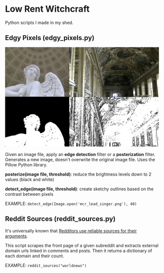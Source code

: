 # Low Rent Witchcraft

Python scripts I made in my shed.


## Edgy Pixels (edgy_pixels.py)
![](edgypixels.png)

Given an image file, apply an **edge detection** filter or a **posterization** filter. 
Generates a new image, doesn't overwrite the original image file.
Uses the Pillow Python library.

**posterize(image file, threshold)**: reduce the brightness levels down to 2 values (black and white)

**detect_edge(image file, threshold)**: create sketchy outlines based on the contrast between pixels

EXAMPLE: `detect_edge(Image.open('mcr_lead_singer.png'), 40)`

## Reddit Sources (reddit_sources.py)


It's universally known that [Redditors use reliable sources for their arguments](https://www.youtube.com/watch?v=r7l0Rq9E8MY&list=LL&index=3).

This script scrapes the front page of a given subreddit and extracts external domain urls linked in comments and posts.
Then it returns a dictionary of each domain and their count.

EXAMPLE: `reddit_sources("worldnews")`

